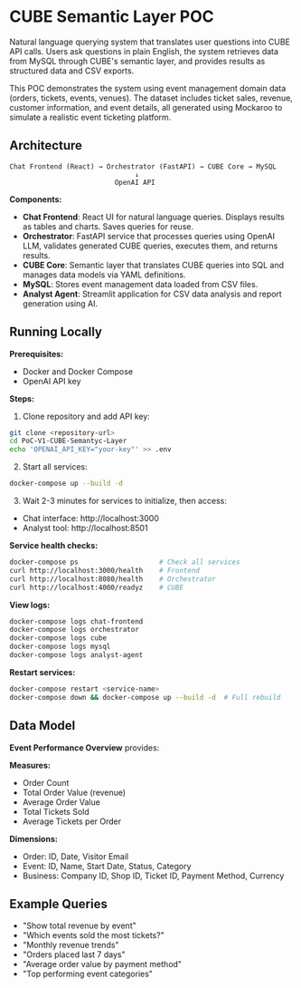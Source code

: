 # CUBE Semantic Layer POC

Natural language querying system that translates user questions into CUBE API calls. Users ask questions in plain English, the system retrieves data from MySQL through CUBE's semantic layer, and provides results as structured data and CSV exports.

This POC demonstrates the system using event management domain data (orders, tickets, events, venues). The dataset includes ticket sales, revenue, customer information, and event details, all generated using Mockaroo to simulate a realistic event ticketing platform.

## Architecture

```
Chat Frontend (React) → Orchestrator (FastAPI) → CUBE Core → MySQL
                               ↓
                          OpenAI API
```

**Components:**

- **Chat Frontend**: React UI for natural language queries. Displays results as tables and charts. Saves queries for reuse.
- **Orchestrator**: FastAPI service that processes queries using OpenAI LLM, validates generated CUBE queries, executes them, and returns results.
- **CUBE Core**: Semantic layer that translates CUBE queries into SQL and manages data models via YAML definitions.
- **MySQL**: Stores event management data loaded from CSV files.
- **Analyst Agent**: Streamlit application for CSV data analysis and report generation using AI.

## Running Locally

**Prerequisites:**
- Docker and Docker Compose
- OpenAI API key

**Steps:**

1. Clone repository and add API key:
```bash
git clone <repository-url>
cd PoC-V1-CUBE-Semantyc-Layer
echo 'OPENAI_API_KEY="your-key"' >> .env
```

2. Start all services:
```bash
docker-compose up --build -d
```

3. Wait 2-3 minutes for services to initialize, then access:
- Chat interface: http://localhost:3000
- Analyst tool: http://localhost:8501

**Service health checks:**
```bash
docker-compose ps                    # Check all services
curl http://localhost:3000/health    # Frontend
curl http://localhost:8080/health    # Orchestrator
curl http://localhost:4000/readyz    # CUBE
```

**View logs:**
```bash
docker-compose logs chat-frontend
docker-compose logs orchestrator
docker-compose logs cube
docker-compose logs mysql
docker-compose logs analyst-agent
```

**Restart services:**
```bash
docker-compose restart <service-name>
docker-compose down && docker-compose up --build -d  # Full rebuild
```

## Data Model

**Event Performance Overview** provides:

**Measures:**
- Order Count
- Total Order Value (revenue)
- Average Order Value
- Total Tickets Sold
- Average Tickets per Order

**Dimensions:**
- Order: ID, Date, Visitor Email
- Event: ID, Name, Start Date, Status, Category
- Business: Company ID, Shop ID, Ticket ID, Payment Method, Currency

## Example Queries

- "Show total revenue by event"
- "Which events sold the most tickets?"
- "Monthly revenue trends"
- "Orders placed last 7 days"
- "Average order value by payment method"
- "Top performing event categories"